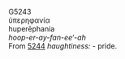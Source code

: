 G5243  
ὑπερηφανία  
huperēphania  
*hoop-er-ay-fan-ee‘-ah*  
From [5244](g5244) *haughtiness:* - pride.  
